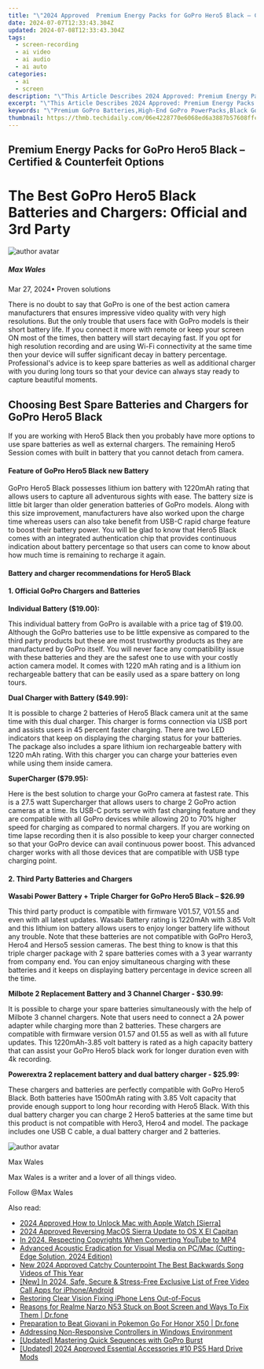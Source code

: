 ```yaml
---
title: "\"2024 Approved  Premium Energy Packs for GoPro Hero5 Black – Certified & Counterfeit Options\""
date: 2024-07-07T12:33:43.304Z
updated: 2024-07-08T12:33:43.304Z
tags: 
  - screen-recording
  - ai video
  - ai audio
  - ai auto
categories: 
  - ai
  - screen
description: "\"This Article Describes 2024 Approved: Premium Energy Packs for GoPro Hero5 Black – Certified & Counterfeit Options\""
excerpt: "\"This Article Describes 2024 Approved: Premium Energy Packs for GoPro Hero5 Black – Certified & Counterfeit Options\""
keywords: "\"Premium GoPro Batteries,High-End GoPro PowerPacks,Black GoPro Energy Pack,Certified GoPro Battery,Counterfeit GoPro Power,Hero5 Black Battery Pack,Authentic GoPro Charger\""
thumbnail: https://thmb.techidaily.com/06e4228770e6068ed6a3887b57608ffc3ec670ddf3f56b58d3f796cd0fa916df.jpg
---
```


## Premium Energy Packs for GoPro Hero5 Black – Certified & Counterfeit Options

# The Best GoPro Hero5 Black Batteries and Chargers: Official and 3rd Party

![author avatar](https://images.wondershare.com/filmora/article-images/max-wales-author.jpg)

##### Max Wales

 Mar 27, 2024• Proven solutions

 There is no doubt to say that GoPro is one of the best action camera manufacturers that ensures impressive video quality with very high resolutions. But the only trouble that users face with GoPro models is their short battery life. If you connect it more with remote or keep your screen ON most of the times, then battery will start decaying fast. If you opt for high resolution recording and are using Wi-Fi connectivity at the same time then your device will suffer significant decay in battery percentage. Professional's advice is to keep spare batteries as well as additional charger with you during long tours so that your device can always stay ready to capture beautiful moments.

## Choosing Best Spare Batteries and Chargers for GoPro Hero5 Black

 If you are working with Hero5 Black then you probably have more options to use spare batteries as well as external chargers. The remaining Hero5 Session comes with built in battery that you cannot detach from camera.

#### Feature of GoPro Hero5 Black new Battery

 GoPro Hero5 Black possesses lithium ion battery with 1220mAh rating that allows users to capture all adventurous sights with ease. The battery size is little bit larger than older generation batteries of GoPro models. Along with this size improvement, manufacturers have also worked upon the charge time whereas users can also take benefit from USB-C rapid charge feature to boost their battery power. You will be glad to know that Hero5 Black comes with an integrated authentication chip that provides continuous indication about battery percentage so that users can come to know about how much time is remaining to recharge it again.

#### Battery and charger recommendations for Hero5 Black

#### 1\.  Official GoPro Chargers and Batteries

 **Individual Battery ($19.00):**

 This individual battery from GoPro is available with a price tag of $19.00\. Although the GoPro batteries use to be little expensive as compared to the third party products but these are most trustworthy products as they are manufactured by GoPro itself. You will never face any compatibility issue with these batteries and they are the safest one to use with your costly action camera model. It comes with 1220 mAh rating and is a lithium ion rechargeable battery that can be easily used as a spare battery on long tours.

 **Dual Charger with Battery ($49.99):**

 It is possible to charge 2 batteries of Hero5 Black camera unit at the same time with this dual charger. This charger is forms connection via USB port and assists users in 45 percent faster charging. There are two LED indicators that keep on displaying the charging status for your batteries. The package also includes a spare lithium ion rechargeable battery with 1220 mAh rating. With this charger you can charge your batteries even while using them inside camera.

 **SuperCharger ($79.95):**

 Here is the best solution to charge your GoPro camera at fastest rate. This is a 27.5 watt Supercharger that allows users to charge 2 GoPro action cameras at a time. Its USB-C ports serve with fast charging feature and they are compatible with all GoPro devices while allowing 20 to 70% higher speed for charging as compared to normal chargers. If you are working on time lapse recording then it is also possible to keep your charger connected so that your GoPro device can avail continuous power boost. This advanced charger works with all those devices that are compatible with USB type charging point.

#### 2\.  Third Party Batteries and Chargers

 **Wasabi Power Battery + Triple Charger for GoPro Hero5 Black – $26.99**

 This third party product is compatible with firmware V01.57, V01.55 and even with all latest updates. Wasabi Battery rating is 1220mAh with 3.85 Volt and this lithium ion battery allows users to enjoy longer battery life without any trouble. Note that these batteries are not compatible with GoPro Hero3, Hero4 and Herso5 session cameras. The best thing to know is that this triple charger package with 2 spare batteries comes with a 3 year warranty from company end. You can enjoy simultaneous charging with these batteries and it keeps on displaying battery percentage in device screen all the time.

 **Milbote 2 Replacement Battery and 3 Channel Charger - $30.99:**

 It is possible to charge your spare batteries simultaneously with the help of Milbote 3 channel chargers. Note that users need to connect a 2A power adapter while charging more than 2 batteries. These chargers are compatible with firmware version 01.57 and 01.55 as well as with all future updates. This 1220mAh-3.85 volt battery is rated as a high capacity battery that can assist your GoPro Hero5 black work for longer duration even with 4k recording.

 **Powerextra 2 replacement battery and dual battery charger - $25.99:**

 These chargers and batteries are perfectly compatible with GoPro Hero5 Black. Both batteries have 1500mAh rating with 3.85 Volt capacity that provide enough support to long hour recording with Hero5 Black. With this dual battery charger you can charge 2 Hero5 batteries at the same time but this product is not compatible with Hero3, Hero4 and model. The package includes one USB C cable, a dual battery charger and 2 batteries.

![author avatar](https://images.wondershare.com/filmora/article-images/max-wales-author.jpg)

Max Wales

Max Wales is a writer and a lover of all things video.

Follow @Max Wales


<ins class="adsbygoogle"
     style="display:block"
     data-ad-format="autorelaxed"
     data-ad-client="ca-pub-7571918770474297"
     data-ad-slot="1223367746"></ins>



<ins class="adsbygoogle"
     style="display:block"
     data-ad-client="ca-pub-7571918770474297"
     data-ad-slot="8358498916"
     data-ad-format="auto"
     data-full-width-responsive="true"></ins>


<span class="atpl-alsoreadstyle">Also read:</span>
<div><ul>
<li><a href="https://fox-hovers.techidaily.com/2024-approved-how-to-unlock-mac-with-apple-watch-sierra/"><u>2024 Approved  How to Unlock Mac with Apple Watch [Sierra]</u></a></li>
<li><a href="https://fox-hovers.techidaily.com/2024-approved-reversing-macos-sierra-update-to-os-x-el-capitan/"><u>2024 Approved  Reversing MacOS Sierra Update to OS X El Capitan</u></a></li>
<li><a href="https://youtube-help.techidaily.com/in-2024-respecting-copyrights-when-converting-youtube-to-mp4/"><u>In 2024, Respecting Copyrights When Converting YouTube to MP4</u></a></li>
<li><a href="https://audio-shaping.techidaily.com/advanced-acoustic-eradication-for-visual-media-on-pcmac-cutting-edge-solution-2024-edition/"><u>Advanced Acoustic Eradication for Visual Media on PC/Mac (Cutting-Edge Solution, 2024 Edition)</u></a></li>
<li><a href="https://sound-optimizing.techidaily.com/new-2024-approved-catchy-counterpoint-the-best-backwards-song-videos-of-this-year/"><u>New 2024 Approved Catchy Counterpoint The Best Backwards Song Videos of This Year</u></a></li>
<li><a href="https://screen-sharing-recording.techidaily.com/new-in-2024-safe-secure-and-stress-free-exclusive-list-of-free-video-call-apps-for-iphoneandroid/"><u>[New] In 2024, Safe, Secure & Stress-Free  Exclusive List of Free Video Call Apps for iPhone/Android</u></a></li>
<li><a href="https://extra-resources.techidaily.com/restoring-clear-vision-fixing-iphone-lens-out-of-focus/"><u>Restoring Clear Vision  Fixing iPhone Lens Out-of-Focus</u></a></li>
<li><a href="https://howto.techidaily.com/reasons-for-realme-narzo-n53-stuck-on-boot-screen-and-ways-to-fix-them-drfone-by-drfone-fix-android-problems-fix-android-problems/"><u>Reasons for Realme Narzo N53 Stuck on Boot Screen and Ways To Fix Them | Dr.fone</u></a></li>
<li><a href="https://pokemon-go-android.techidaily.com/preparation-to-beat-giovani-in-pokemon-go-for-honor-x50-drfone-by-drfone-virtual-android/"><u>Preparation to Beat Giovani in Pokemon Go For Honor X50 | Dr.fone</u></a></li>
<li><a href="https://games-able.techidaily.com/addressing-non-responsive-controllers-in-windows-environment/"><u>Addressing Non-Responsive Controllers in Windows Environment</u></a></li>
<li><a href="https://extra-support.techidaily.com/updated-mastering-quick-sequences-with-gopro-burst/"><u>[Updated] Mastering Quick Sequences with GoPro Burst</u></a></li>
<li><a href="https://digital-screen-recording.techidaily.com/updated-2024-approved-essential-accessories-10-ps5-hard-drive-mods/"><u>[Updated] 2024 Approved  Essential Accessories  #10 PS5 Hard Drive Mods</u></a></li>
</ul></div>
